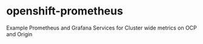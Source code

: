 # openshift-prometheus
Example Prometheus and Grafana Services for Cluster wide metrics on OCP and Origin
